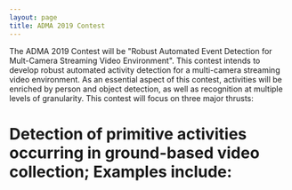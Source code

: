 ```yaml
---
layout: page
title: ADMA 2019 Contest
---
```


The ADMA 2019 Contest will be "Robust Automated Event Detection for Mult-Camera Streaming Video Environment". This contest intends to develop robust automated activity detection for a multi-camera streaming video environment. As an essential aspect of this contest, activities will be enriched by person and object detection, as well as recognition at multiple levels of granularity. This contest will focus on three major thrusts:
# Detection of primitive activities occurring in ground-based video collection; Examples include:
